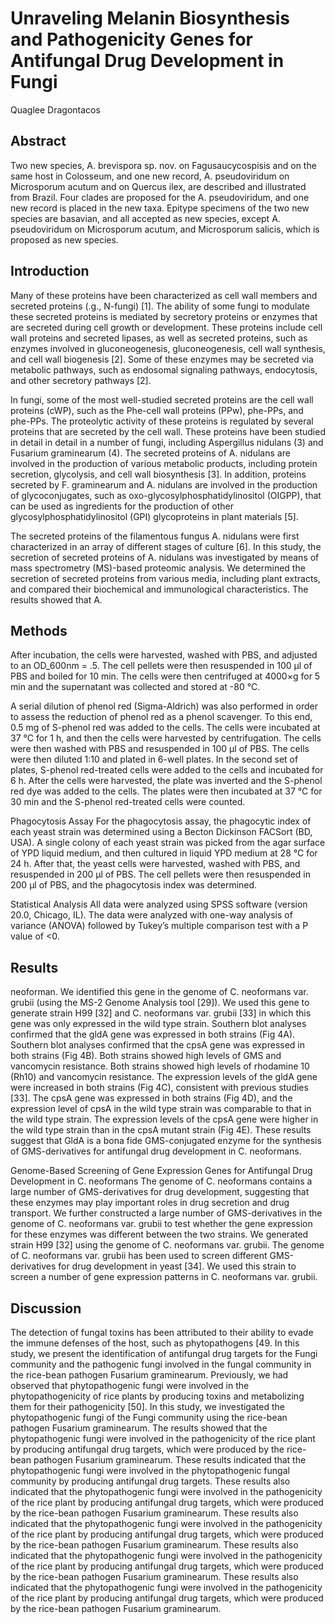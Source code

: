 # Unraveling Melanin Biosynthesis and Pathogenicity Genes for Antifungal Drug Development in Fungi
Quaglee Dragontacos


## Abstract
Two new species, A. brevispora sp. nov. on Fagusaucycospisis and on the same host in Colosseum, and one new record, A. pseudoviridum on Microsporum acutum and on Quercus ilex, are described and illustrated from Brazil. Four clades are proposed for the A. pseudoviridum, and one new record is placed in the new taxa. Epitype specimens of the two new species are basavian, and all accepted as new species, except A. pseudoviridum on Microsporum acutum, and Microsporum salicis, which is proposed as new species.


## Introduction
Many of these proteins have been characterized as cell wall members and secreted proteins (.g., N-fungi) [1]. The ability of some fungi to modulate these secreted proteins is mediated by secretory proteins or enzymes that are secreted during cell growth or development. These proteins include cell wall proteins and secreted lipases, as well as secreted proteins, such as enzymes involved in gluconeogenesis, gluconeogenesis, cell wall synthesis, and cell wall biogenesis [2]. Some of these enzymes may be secreted via metabolic pathways, such as endosomal signaling pathways, endocytosis, and other secretory pathways [2].

In fungi, some of the most well-studied secreted proteins are the cell wall proteins (cWP), such as the Phe-cell wall proteins (PPw), phe-PPs, and phe-PPs. The proteolytic activity of these proteins is regulated by several proteins that are secreted by the cell wall. These proteins have been studied in detail in detail in a number of fungi, including Aspergillus nidulans (3) and Fusarium graminearum (4). The secreted proteins of A. nidulans are involved in the production of various metabolic products, including protein secretion, glycolysis, and cell wall biosynthesis [3]. In addition, proteins secreted by F. graminearum and A. nidulans are involved in the production of glycoconjugates, such as oxo-glycosylphosphatidylinositol (OIGPP), that can be used as ingredients for the production of other glycosylphosphatidylinositol (GPI) glycoproteins in plant materials [5].

The secreted proteins of the filamentous fungus A. nidulans were first characterized in an array of different stages of culture [6]. In this study, the secretion of secreted proteins of A. nidulans was investigated by means of mass spectrometry (MS)-based proteomic analysis. We determined the secretion of secreted proteins from various media, including plant extracts, and compared their biochemical and immunological characteristics. The results showed that A.


## Methods
After incubation, the cells were harvested, washed with PBS, and adjusted to an OD_600nm = .5. The cell pellets were then resuspended in 100 µl of PBS and boiled for 10 min. The cells were then centrifuged at 4000×g for 5 min and the supernatant was collected and stored at -80 °C.

A serial dilution of phenol red (Sigma-Aldrich) was also performed in order to assess the reduction of phenol red as a phenol scavenger. To this end, 0.5 mg of S-phenol red was added to the cells. The cells were incubated at 37 °C for 1 h, and then the cells were harvested by centrifugation. The cells were then washed with PBS and resuspended in 100 µl of PBS. The cells were then diluted 1:10 and plated in 6-well plates. In the second set of plates, S-phenol red-treated cells were added to the cells and incubated for 6 h. After the cells were harvested, the plate was inverted and the S-phenol red dye was added to the cells. The plates were then incubated at 37 °C for 30 min and the S-phenol red-treated cells were counted.

Phagocytosis Assay
For the phagocytosis assay, the phagocytic index of each yeast strain was determined using a Becton Dickinson FACSort (BD, USA). A single colony of each yeast strain was picked from the agar surface of YPD liquid medium, and then cultured in liquid YPD medium at 28 °C for 24 h. After that, the yeast cells were harvested, washed with PBS, and resuspended in 200 µl of PBS. The cell pellets were then resuspended in 200 µl of PBS, and the phagocytosis index was determined.

Statistical Analysis
All data were analyzed using SPSS software (version 20.0, Chicago, IL). The data were analyzed with one-way analysis of variance (ANOVA) followed by Tukey’s multiple comparison test with a P value of <0.


## Results
neoforman. We identified this gene in the genome of C. neoformans var. grubii (using the MS-2 Genome Analysis tool [29]). We used this gene to generate strain H99 [32] and C. neoformans var. grubii [33] in which this gene was only expressed in the wild type strain. Southern blot analyses confirmed that the gldA gene was expressed in both strains (Fig 4A). Southern blot analyses confirmed that the cpsA gene was expressed in both strains (Fig 4B). Both strains showed high levels of GMS and vancomycin resistance. Both strains showed high levels of rhodamine 10 (Rh10) and vancomycin resistance. The expression levels of the gldA gene were increased in both strains (Fig 4C), consistent with previous studies [33]. The cpsA gene was expressed in both strains (Fig 4D), and the expression level of cpsA in the wild type strain was comparable to that in the wild type strain. The expression levels of the cpsA gene were higher in the wild type strain than in the cpsA mutant strain (Fig 4E). These results suggest that GldA is a bona fide GMS-conjugated enzyme for the synthesis of GMS-derivatives for antifungal drug development in C. neoformans.

Genome-Based Screening of Gene Expression Genes for Antifungal Drug Development in C. neoformans
The genome of C. neoformans contains a large number of GMS-derivatives for drug development, suggesting that these enzymes may play important roles in drug secretion and drug transport. We further constructed a large number of GMS-derivatives in the genome of C. neoformans var. grubii to test whether the gene expression for these enzymes was different between the two strains. We generated strain H99 [32] using the genome of C. neoformans var. grubii. The genome of C. neoformans var. grubii has been used to screen different GMS-derivatives for drug development in yeast [34]. We used this strain to screen a number of gene expression patterns in C. neoformans var. grubii.


## Discussion
The detection of fungal toxins has been attributed to their ability to evade the immune defenses of the host, such as phytopathogens [49. In this study, we present the identification of antifungal drug targets for the Fungi community and the pathogenic fungi involved in the fungal community in the rice-bean pathogen Fusarium graminearum. Previously, we had observed that phytopathogenic fungi were involved in the phytopathogenicity of rice plants by producing toxins and metabolizing them for their pathogenicity [50]. In this study, we investigated the phytopathogenic fungi of the Fungi community using the rice-bean pathogen Fusarium graminearum. The results showed that the phytopathogenic fungi were involved in the pathogenicity of the rice plant by producing antifungal drug targets, which were produced by the rice-bean pathogen Fusarium graminearum. These results indicated that the phytopathogenic fungi were involved in the phytopathogenic fungal community by producing antifungal drug targets. These results also indicated that the phytopathogenic fungi were involved in the pathogenicity of the rice plant by producing antifungal drug targets, which were produced by the rice-bean pathogen Fusarium graminearum. These results also indicated that the phytopathogenic fungi were involved in the pathogenicity of the rice plant by producing antifungal drug targets, which were produced by the rice-bean pathogen Fusarium graminearum. These results also indicated that the phytopathogenic fungi were involved in the pathogenicity of the rice plant by producing antifungal drug targets, which were produced by the rice-bean pathogen Fusarium graminearum. These results also indicated that the phytopathogenic fungi were involved in the pathogenicity of the rice plant by producing antifungal drug targets, which were produced by the rice-bean pathogen Fusarium graminearum.
